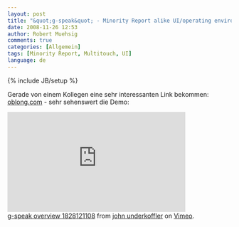 ```yaml
---
layout: post
title: "&quot;g-speak&quot; - Minority Report alike UI/operating environment"
date: 2008-11-26 12:53
author: Robert Muehsig
comments: true
categories: [Allgemein]
tags: [Minority Report, Multitouch, UI]
language: de
---
```

{% include JB/setup %}
<p>Gerade von einem Kollegen eine sehr interessanten Link bekommen: <a target="_blank" href="http://oblong.com/">oblong.com</a> - sehr sehenswert die Demo:</p>  <p><embed height="225" type="application/x-shockwave-flash" width="400" src="http://vimeo.com/moogaloop.swf?clip_id=2229299&amp;server=vimeo.com&amp;show_title=1&amp;show_byline=1&amp;show_portrait=0&amp;color=&amp;fullscreen=1" allowscriptaccess="always" allowfullscreen="true" />    <br /><a href="http://vimeo.com/2229299">g-speak overview 1828121108</a> from <a href="http://vimeo.com/user922585">john underkoffler</a> on <a href="http://vimeo.com">Vimeo</a>. </p>
